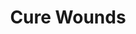 ---
title: "Cure Wounds"
index: "cure-wounds"
permalink: /spells/cure-wounds/
tags:
  - Spell
  - 1st Level
  - Evocation
available_for:
  - Bard
  - Cleric
  - Druid
  - Paladin
  - Ranger
level: "1st Level"
school: "Evocation"
range: "Touch"
comp:
  - V
  - S
description: |
  A creature you touch regains a number of hit points equal to 1d8 + your spellcasting ability modifier. This spell has no effect on undead or constructs.

  **At higher levels.** When you cast this spell using a spell slot of 2nd level or higher, the healing increases by 1d8 for each slot level above 1st.
excerpt: "A creature you touch regains a number of hit points equal to 1d8 + your spellcasting ability modifier."
source: "Basic Rules"
---